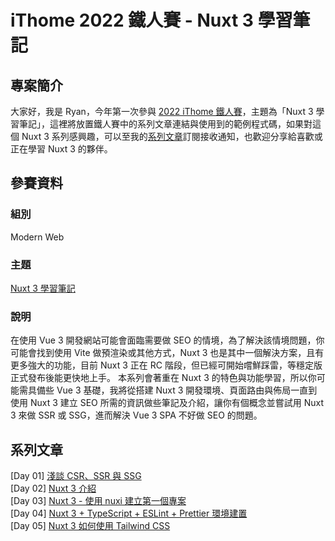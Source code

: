 # iThome 2022 鐵人賽 - Nuxt 3 學習筆記

## 專案簡介
大家好，我是 Ryan，今年第一次參與 [2022 iThome 鐵人賽](https://ithelp.ithome.com.tw/2022ironman)，主題為「Nuxt 3 學習筆記」，這裡將放置鐵人賽中的系列文章連結與使用到的範例程式碼，如果對這個 Nuxt 3 系列感興趣，可以至我的[系列文章](https://ithelp.ithome.com.tw/users/20152617/ironman/5934)訂閱接收通知，也歡迎分享給喜歡或正在學習 Nuxt 3 的夥伴。


## 參賽資料
### 組別
Modern Web

### 主題
[Nuxt 3 學習筆記](https://ithelp.ithome.com.tw/users/20152617/ironman/5934)

### 說明
在使用 Vue 3 開發網站可能會面臨需要做 SEO 的情境，為了解決該情境問題，你可能會找到使用 Vite 做預渲染或其他方式，Nuxt 3 也是其中一個解決方案，且有更多強大的功能，目前 Nuxt 3 正在 RC 階段，但已經可開始嚐鮮踩雷，等穩定版正式發布後能更快地上手。
本系列會著重在 Nuxt 3 的特色與功能學習，所以你可能需具備些 Vue 3 基礎，我將從搭建 Nuxt 3 開發環境、頁面路由與佈局一直到使用 Nuxt 3 建立 SEO 所需的資訊做些筆記及介紹，讓你有個概念並嘗試用 Nuxt 3 來做 SSR 或 SSG，進而解決 Vue 3 SPA 不好做 SEO 的問題。


## 系列文章
[Day 01] [淺談 CSR、SSR 與 SSG](https://ithelp.ithome.com.tw/articles/10291291)  
[Day 02] [Nuxt 3 介紹](https://ithelp.ithome.com.tw/articles/10292483)  
[Day 03] [Nuxt 3 - 使用 nuxi 建立第一個專案](https://ithelp.ithome.com.tw/articles/10293273)  
[Day 04] [Nuxt 3 + TypeScript + ESLint + Prettier 環境建置](https://ithelp.ithome.com.tw/articles/10293758)  
[Day 05] [Nuxt 3 如何使用 Tailwind CSS](https://ithelp.ithome.com.tw/articles/10294705)  
